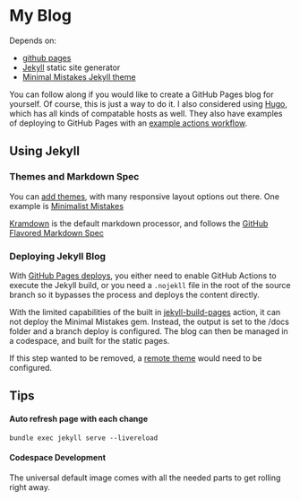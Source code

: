 # My Blog

Depends on:

* [github pages](https://pages.github.com/)
* [Jekyll](https://jekyllrb.com/) static site generator
* [Minimal Mistakes Jekyll theme](https://mmistakes.github.io/minimal-mistakes/docs/quick-start-guide/)

You can follow along if you would like to create a GitHub Pages blog for yourself. Of course, this is just a way to do it. I also considered using [Hugo](https://gohugo.io/hosting-and-deployment/), which has all kinds of compatable hosts as well. They also have examples of deploying to GitHub Pages with an [example actions workflow](https://gohugo.io/hosting-and-deployment/hosting-on-github/).

## Using Jekyll

### Themes and Markdown Spec

You can [add themes](https://docs.github.com/en/pages/setting-up-a-github-pages-site-with-jekyll/adding-a-theme-to-your-github-pages-site-using-jekyll), with many responsive layout options out there. One example is [Minimalist Mistakes](https://mmistakes.github.io/minimal-mistakes/docs/quick-start-guide/)

[Kramdown](https://jekyllrb.com/docs/configuration/markdown/) is the default markdown processor, and follows the [GitHub Flavored Markdown Spec](https://github.github.com/gfm/)

### Deploying Jekyll Blog

With [GitHub Pages deploys](https://docs.github.com/en/pages/getting-started-with-github-pages/configuring-a-publishing-source-for-your-github-pages-site), you either need to enable GitHub Actions to execute the Jekyll build, or you need a ```.nojekll``` file in the root of the source branch so it bypasses the process and deploys the content directly.

With the limited capabilities of the built in [jekyll-build-pages](https://github.com/actions/jekyll-build-pages/pkgs/container/jekyll-build-pages) action, it can not deploy the Minimal Mistakes gem. Instead, the output is set to the /docs folder and a branch deploy is configured. The blog can then be managed in a codespace, and built for the static pages.

If this step wanted to be removed, a [remote theme](https://mmistakes.github.io/minimal-mistakes/docs/quick-start-guide/#remote-theme-method) would need to be configured.

## Tips

#### Auto refresh page with each change

```bundle exec jekyll serve --livereload``` 

#### Codespace Development

The universal default image comes with all the needed parts to get rolling right away.




